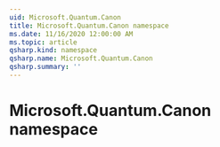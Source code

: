 ```yaml
---
uid: Microsoft.Quantum.Canon
title: Microsoft.Quantum.Canon namespace
ms.date: 11/16/2020 12:00:00 AM
ms.topic: article
qsharp.kind: namespace
qsharp.name: Microsoft.Quantum.Canon
qsharp.summary: ''
---
```


# Microsoft.Quantum.Canon namespace



